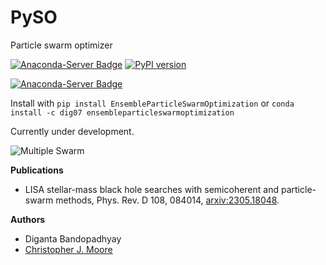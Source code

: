 # PySO
Particle swarm optimizer 

[![Anaconda-Server Badge](https://anaconda.org/dig07/ensembleparticleswarmoptimization/badges/version.svg)](https://anaconda.org/dig07/ensembleparticleswarmoptimization)
[![PyPI version](https://badge.fury.io/py/EnsembleParticleSwarmOptimization.svg)](https://badge.fury.io/py/EnsembleParticleSwarmOptimization)

[![Anaconda-Server Badge](https://anaconda.org/dig07/ensembleparticleswarmoptimization/badges/latest_release_date.svg)](https://anaconda.org/dig07/ensembleparticleswarmoptimization)

Install with ```pip install EnsembleParticleSwarmOptimization``` or ```conda install -c dig07 ensembleparticleswarmoptimization```

Currently under development. 

![Multiple Swarm](examples/hierarchical_results/animation_non_periodic.gif)

**Publications**
- LISA stellar-mass black hole searches with semicoherent and particle-swarm methods, Phys. Rev. D 108, 084014, [arxiv:2305.18048](https://arxiv.org/abs/2305.18048).

**Authors**
- Diganta Bandopadhyay
- [Christopher J. Moore](https://github.com/cjm96)

